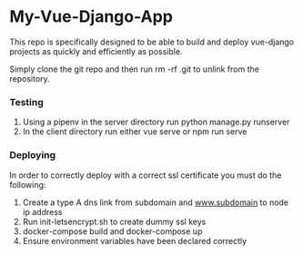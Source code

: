 # My-Vue-Django-App
This repo is specifically designed to be able to build and deploy vue-django projects as quickly and efficiently as possible.

Simply clone the git repo and then run rm -rf .git to unlink from the repository.

### Testing
1. Using a pipenv in the server directory run python manage.py runserver
2. In the client directory run either vue serve or npm run serve


### Deploying

In order to correctly deploy with a correct ssl certificate you must do the following:
1. Create a type A dns link from subdomain and www.subdomain to node ip address
2. Run init-letsencrypt.sh to create dummy ssl keys
3. docker-compose build and docker-compose up
4. Ensure environment variables have been declared correctly
